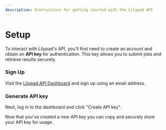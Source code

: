 ```yaml
---
description: Instructions for getting started with the Lilypad API
---
```


# Setup

To interact with Lilypad's API, you'll first need to create an account and obtain an **API key** for authentication. This key allows you to submit jobs and retrieve results securely.

### Sign Up

Visit the [Lilypad API Dashboard](https://anura.lilypad.tech/) and sign up using an email address.&#x20;

### Generate API key

Next, log in to the dashboard and click "Create API key".

Now that you've created a new API key you can copy and securely store your API key for usage.



